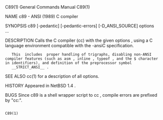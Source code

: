 C89(1)                                                                                   General Commands Manual                                                                                   C89(1)

NAME
       c89 - ANSI (1989) C compiler

SYNOPSIS
       c89 [-pedantic] [-pedantic-errors] [-D_ANSI_SOURCE] options ...

DESCRIPTION
       Calls the C compiler (cc) with the given options , using a C language environment compatible with the -ansiC specification.

       This  includes  proper handling of trigraphs, disabling non-ANSI compiler features (such as asm , inline , typeof , and the $ character in identifiers), and definition of the preprocessor symbol
       __STRICT_ANSI__ .

SEE ALSO
       cc(1) for a description of all options.

HISTORY
       Appeared in NetBSD 1.4 .

BUGS
       Since c89 is a shell wrapper script to cc , compile errors are prefixed by "cc:".

                                                                                                                                                                                                   C89(1)
